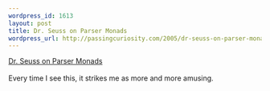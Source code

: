 ```yaml
--- 
wordpress_id: 1613
layout: post
title: Dr. Seuss on Parser Monads
wordpress_url: http://passingcuriosity.com/2005/dr-seuss-on-parser-monads/
---
```

<a href="http://www.willamette.edu/~fruehr/haskell/seuss.html">Dr. Seuss on Parser Monads</a>
<br />
<br />Every time I see this, it strikes me as more and more amusing.
